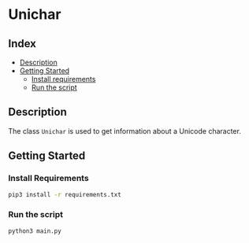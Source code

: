 # Unichar

## Index
* [Description](#description)
* [Getting Started](#getting-started)
  * [Install requirements](#install-requirements)
  * [Run the script](#run-the-script)




## Description

The class `Unichar` is used to get information about a Unicode character.




## Getting Started

### Install Requirements

```bash
pip3 install -r requirements.txt
```


### Run the script

```bash
python3 main.py
```